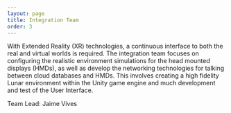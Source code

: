 ```yaml
---
layout: page
title: Integration Team
order: 3
---
```


With Extended Reality (XR) technologies, a continuous interface to both the real and virtual worlds is required. The integration team focuses on configuring the realistic environment simulations for the head mounted displays (HMDs), as well as develop the networking technologies for talking between cloud databases and HMDs. This involves creating a high fidelity Lunar environment within the Unity game engine and much development and test of the User Interface.

Team Lead: Jaime Vives
